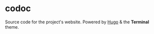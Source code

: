 # codoc
Source code for the project's website. Powered by [Hugo](https://gohugo.io) & the **Terminal** theme. 
